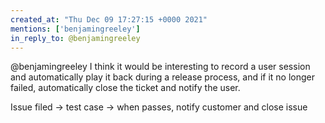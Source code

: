 ```yaml
---
created_at: "Thu Dec 09 17:27:15 +0000 2021"
mentions: ['benjamingreeley']
in_reply_to: @benjamingreeley
---
```


@benjamingreeley I think it would be interesting to record a user session and automatically play it back during a release process, and if it no longer failed, automatically close the ticket and notify the user.

Issue filed -&gt; test case -&gt; when passes, notify customer and close issue